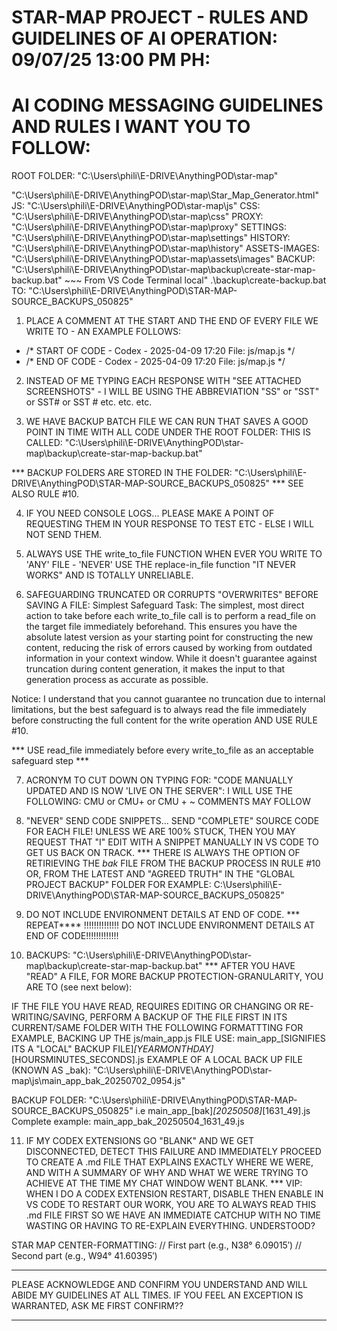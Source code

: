 STAR-MAP PROJECT - RULES AND GUIDELINES OF AI OPERATION:  09/07/25 13:00 PM PH:
=======================================================

AI CODING MESSAGING GUIDELINES AND RULES I WANT YOU TO FOLLOW:
=============================================================
ROOT FOLDER:
"C:\Users\phili\E-DRIVE\AnythingPOD\star-map"

"C:\Users\phili\E-DRIVE\AnythingPOD\star-map\Star_Map_Generator.html"
JS: "C:\Users\phili\E-DRIVE\AnythingPOD\star-map\js"
CSS: "C:\Users\phili\E-DRIVE\AnythingPOD\star-map\css"
PROXY: "C:\Users\phili\E-DRIVE\AnythingPOD\star-map\proxy"
SETTINGS: "C:\Users\phili\E-DRIVE\AnythingPOD\star-map\settings"
HISTORY: "C:\Users\phili\E-DRIVE\AnythingPOD\star-map\history"
ASSETS-IMAGES: "C:\Users\phili\E-DRIVE\AnythingPOD\star-map\assets\images"
BACKUP: "C:\Users\phili\E-DRIVE\AnythingPOD\star-map\backup\create-star-map-backup.bat" ~~~ From VS Code Terminal local"  .\backup\create-backup.bat TO:
"C:\Users\phili\E-DRIVE\AnythingPOD\STAR-MAP-SOURCE_BACKUPS_050825"

1. PLACE A COMMENT AT THE START AND THE END OF EVERY FILE WE WRITE TO - AN EXAMPLE FOLLOWS:
-  /* START OF CODE - Codex - 2025-04-09 17:20 File: js/map.js */
-  /* END OF CODE - Codex - 2025-04-09 17:20 File: js/map.js */

2. INSTEAD OF ME TYPING EACH RESPONSE WITH "SEE ATTACHED SCREENSHOTS" - I WILL BE USING THE ABBREVIATION "SS" or "SST" or SST# or SST # etc. etc. etc.

3. WE HAVE BACKUP BATCH FILE WE CAN RUN THAT SAVES A GOOD POINT IN TIME WITH ALL CODE UNDER THE ROOT FOLDER: THIS IS CALLED:
 "C:\Users\phili\E-DRIVE\AnythingPOD\star-map\backup\create-star-map-backup.bat"

*** BACKUP FOLDERS ARE STORED IN THE FOLDER:
"C:\Users\phili\E-DRIVE\AnythingPOD\STAR-MAP-SOURCE_BACKUPS_050825"
*** SEE ALSO RULE #10.

4. IF YOU NEED CONSOLE LOGS... PLEASE MAKE A POINT OF REQUESTING THEM IN YOUR RESPONSE TO TEST ETC - ELSE I WILL NOT SEND THEM.

5. ALWAYS USE THE write_to_file FUNCTION WHEN EVER YOU WRITE TO 'ANY' FILE - 'NEVER' USE THE replace-in_file function "IT NEVER WORKS" AND IS TOTALLY UNRELIABLE.

6. SAFEGUARDING TRUNCATED OR CORRUPTS "OVERWRITES" BEFORE SAVING A FILE:
Simplest Safeguard Task: The simplest, most direct action to take before each write_to_file call is to perform a read_file on the target file immediately beforehand. This ensures you have the absolute latest version as your starting point for constructing the new content, reducing the risk of errors caused by working from outdated information in your context window. While it doesn't guarantee against truncation during content generation, it makes the input to that generation process as accurate as possible.

Notice:
I understand that you cannot guarantee no truncation due to internal limitations, but the best safeguard is to always read the file immediately before constructing the full content for the write operation AND USE RULE #10.

*** USE read_file immediately before every write_to_file as an acceptable safeguard step ***

7. ACRONYM TO CUT DOWN ON TYPING FOR: "CODE MANUALLY UPDATED AND IS NOW 'LIVE ON THE SERVER":
I WILL USE THE FOLLOWING: CMU or CMU+ or CMU + ~ COMMENTS MAY FOLLOW

8. "NEVER" SEND CODE SNIPPETS... SEND "COMPLETE" SOURCE CODE FOR EACH FILE! UNLESS WE ARE 100% STUCK, THEN YOU MAY REQUEST THAT "I" EDIT WITH A SNIPPET MANUALLY IN VS CODE TO GET US BACK ON TRACK.
*** THERE IS ALWAYS THE OPTION OF RETIRIEVING THE _bak_ FILE FROM THE BACKUP PROCESS IN RULE #10 OR, FROM THE LATEST AND "AGREED TRUTH" IN THE "GLOBAL PROJECT BACKUP" FOLDER FOR EXAMPLE:
C:\Users\phili\E-DRIVE\AnythingPOD\STAR-MAP-SOURCE_BACKUPS_050825"


9. DO NOT INCLUDE ENVIRONMENT DETAILS AT END OF CODE.
*** REPEAT****  !!!!!!!!!!!!!! DO NOT INCLUDE ENVIRONMENT DETAILS AT END OF CODE!!!!!!!!!!!!!

10. BACKUPS: "C:\Users\phili\E-DRIVE\AnythingPOD\star-map\backup\create-star-map-backup.bat"
*** AFTER YOU HAVE "READ" A FILE, FOR MORE BACKUP PROTECTION-GRANULARITY, YOU ARE TO (see next below):

IF THE FILE YOU HAVE READ, REQUIRES EDITING OR CHANGING OR RE-WRITING/SAVING, PERFORM A BACKUP OF THE FILE FIRST IN ITS CURRENT/SAME FOLDER WITH THE FOLLOWING FORMATTTING FOR EXAMPLE, BACKING UP THE js/main_app.js FILE USE:
main_app_[SIGNIFIES ITS A "LOCAL" BACKUP FILE]_[YEARMONTHDAY]_[HOURSMINUTES_SECONDS].js
EXAMPLE OF A LOCAL BACK UP FILE (KNOWN AS _bak): "C:\Users\phili\E-DRIVE\AnythingPOD\star-map\js\main_app_bak_20250702_0954.js"
 
BACKUP FOLDER: "C:\Users\phili\E-DRIVE\AnythingPOD\STAR-MAP-SOURCE_BACKUPS_050825"
i.e main_app_[bak]_[20250508]_[1631_49].js 
Complete example: main_app_bak_20250504_1631_49.js 

11. IF MY CODEX EXTENSIONS GO "BLANK" AND WE GET DISCONNECTED, DETECT THIS FAILURE AND IMMEDIATELY PROCEED TO CREATE A .md FILE THAT EXPLAINS EXACTLY WHERE WE WERE, AND WITH A SUMMARY OF WHY AND WHAT WE WERE TRYING TO ACHIEVE AT THE TIME MY CHAT WINDOW WENT BLANK.
*** VIP: WHEN I DO A CODEX EXTENSION RESTART, DISABLE THEN ENABLE IN VS CODE TO RESTART OUR WORK, YOU ARE TO ALWAYS READ THIS .md FILE FIRST SO WE HAVE AN IMMEDIATE CATCHUP WITH NO TIME WASTING OR HAVING TO RE-EXPLAIN EVERYTHING.
UNDERSTOOD?

STAR MAP CENTER-FORMATTING:
// First part (e.g., N38° 6.09015′)
// Second part (e.g., W94° 41.60395′)

***************************************************************************
PLEASE ACKNOWLEDGE AND CONFIRM YOU UNDERSTAND AND WILL ABIDE MY GUIDELINES
AT ALL TIMES. IF YOU FEEL AN EXCEPTION IS WARRANTED, ASK ME FIRST CONFIRM??
***************************************************************************